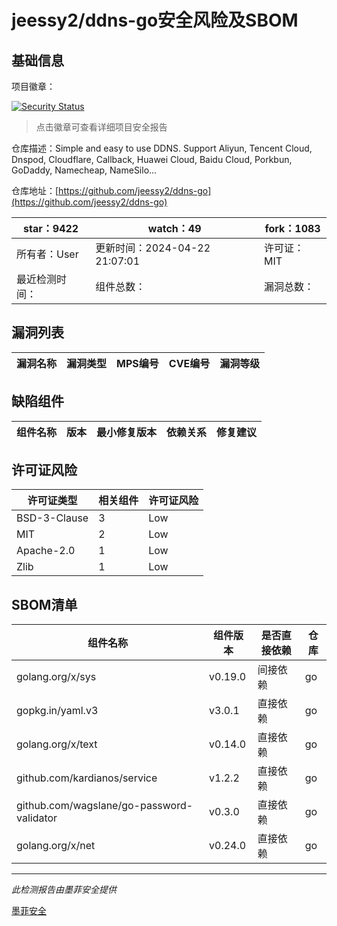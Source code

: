 # jeessy2/ddns-go安全风险及SBOM

## 基础信息

项目徽章：

[![Security Status](https://www.murphysec.com/platform3/v31/badge/1782477814055821312.svg)](https://www.murphysec.com/console/report/1753867983636824064/1782477814055821312)

> 点击徽章可查看详细项目安全报告

仓库描述：Simple and easy to use DDNS. Support Aliyun, Tencent Cloud, Dnspod, Cloudflare, Callback, Huawei Cloud, Baidu Cloud, Porkbun, GoDaddy, Namecheap, NameSilo...

仓库地址：[https://github.com/jeessy2/ddns-go](https://github.com/jeessy2/ddns-go)

| star：9422 | watch：49 | fork：1083 |
| ----------- | -------------- | ------------ |
| 所有者：User | 更新时间：2024-04-22 21:07:01 | 许可证：MIT |
| 最近检测时间： | 组件总数： | 漏洞总数： |




## 漏洞列表

| 漏洞名称 | 漏洞类型 | MPS编号 | CVE编号 | 漏洞等级 |
| ------- | ------ | ------- | ------ | ----- |





## 缺陷组件

| 组件名称 | 版本 | 最小修复版本 | 依赖关系 | 修复建议 |
| -------- | ---- | ------------ | -------- | -------- |





## 许可证风险

| 许可证类型 | 相关组件 | 许可证风险 |
| ---------- | -------- | ---------- |
|BSD-3-Clause|3|Low|
|MIT|2|Low|
|Apache-2.0|1|Low|
|Zlib|1|Low|




## SBOM清单

| 组件名称 | 组件版本 | 是否直接依赖 | 仓库 |
| -------- | -------- | ------------ | ---- |
|golang.org/x/sys|v0.19.0|间接依赖|go|
|gopkg.in/yaml.v3|v3.0.1|直接依赖|go|
|golang.org/x/text|v0.14.0|直接依赖|go|
|github.com/kardianos/service|v1.2.2|直接依赖|go|
|github.com/wagslane/go-password-validator|v0.3.0|直接依赖|go|
|golang.org/x/net|v0.24.0|直接依赖|go|


------

*此检测报告由墨菲安全提供*

[墨菲安全](www.murphysec.com)